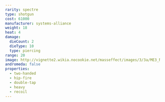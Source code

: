 ```yaml
---
rarity: spectre
type: shotgun
cost: 61000
manufacturer: systems-alliance
weight: 18
heat: 4
damage:
  dieCount: 2
  dieType: 10
  type: piercing
range: 20
image: http://vignette2.wikia.nocookie.net/masseffect/images/3/3a/ME3_N7_Crusader_Shotgun.png/revision/latest?cb=20120317201234
andromeda: false
properties:
  - two-handed
  - hip-fire
  - double-tap
  - heavy
  - recoil
---
```


